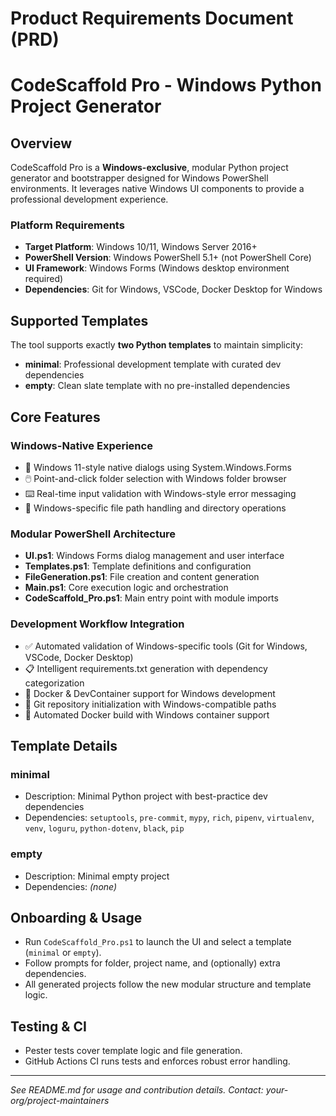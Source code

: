 # Product Requirements Document (PRD)
# CodeScaffold Pro - Windows Python Project Generator

## Overview

CodeScaffold Pro is a **Windows-exclusive**, modular Python project generator and bootstrapper designed for Windows PowerShell environments. It leverages native Windows UI components to provide a professional development experience.

### Platform Requirements
- **Target Platform**: Windows 10/11, Windows Server 2016+
- **PowerShell Version**: Windows PowerShell 5.1+ (not PowerShell Core)
- **UI Framework**: Windows Forms (Windows desktop environment required)
- **Dependencies**: Git for Windows, VSCode, Docker Desktop for Windows

## Supported Templates

The tool supports exactly **two Python templates** to maintain simplicity:

- **minimal**: Professional development template with curated dev dependencies
- **empty**: Clean slate template with no pre-installed dependencies

## Core Features

### Windows-Native Experience
- 🎨 Windows 11-style native dialogs using System.Windows.Forms
- 🖱️ Point-and-click folder selection with Windows folder browser
- ⌨️ Real-time input validation with Windows-style error messaging
- 🎯 Windows-specific file path handling and directory operations

### Modular PowerShell Architecture
- **UI.ps1**: Windows Forms dialog management and user interface
- **Templates.ps1**: Template definitions and configuration
- **FileGeneration.ps1**: File creation and content generation
- **Main.ps1**: Core execution logic and orchestration
- **CodeScaffold_Pro.ps1**: Main entry point with module imports

### Development Workflow Integration
- ✅ Automated validation of Windows-specific tools (Git for Windows, VSCode, Docker Desktop)
- 📋 Intelligent requirements.txt generation with dependency categorization
- 🐳 Docker & DevContainer support for Windows development
- 📝 Git repository initialization with Windows-compatible paths
- 🔧 Automated Docker build with Windows container support

## Template Details

### minimal
- Description: Minimal Python project with best-practice dev dependencies
- Dependencies: `setuptools`, `pre-commit`, `mypy`, `rich`, `pipenv`, `virtualenv`, `venv`, `loguru`, `python-dotenv`, `black`, `pip`

### empty
- Description: Minimal empty project
- Dependencies: *(none)*

## Onboarding & Usage
- Run `CodeScaffold_Pro.ps1` to launch the UI and select a template (`minimal` or `empty`).
- Follow prompts for folder, project name, and (optionally) extra dependencies.
- All generated projects follow the new modular structure and template logic.

## Testing & CI
- Pester tests cover template logic and file generation.
- GitHub Actions CI runs tests and enforces robust error handling.

---
*See README.md for usage and contribution details. Contact: your-org/project-maintainers*
